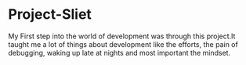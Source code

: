 # Project-Sliet
My First step into the world of development was through this project.It taught me a lot of things about development like the efforts, the pain of debugging, waking up late at nights and most important the mindset.
